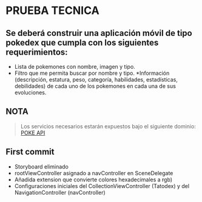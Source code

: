 # PRUEBA TECNICA

## Se deberá construir una aplicación móvil de tipo pokedex que cumpla con los siguientes requerimientos:
* Lista de pokemones con nombre, imagen y tipo.
* Filtro que me permita buscar por nombre y tipo.
*Información (descripción, estatura, peso, categoría, habilidades, estadísticas, debilidades) de cada uno de los pokemones en cada una de sus evoluciones.

## NOTA
> Los servicios necesarios estarán expuestos bajo el siguiente dominio: [POKE API](https://pokeapi.co/)

## First commit
* Storyboard eliminado
* rootViewController asignado a navController en SceneDelegate
* Añadida extension que convierte colores hexadecimales a rgb)
* Configuraciones iniciales del CollectionViewController (Tatodex) y del NavigationController (navController)

